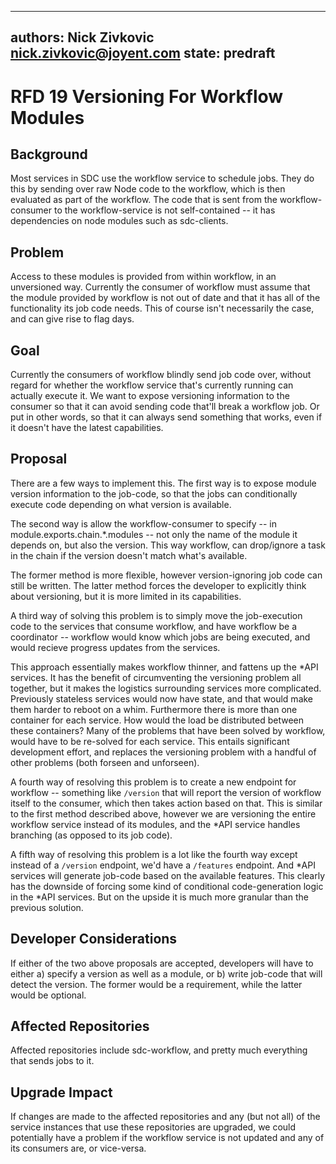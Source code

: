 ----
authors: Nick Zivkovic <nick.zivkovic@joyent.com>
state: predraft
----

<!--
    This Source Code Form is subject to the terms of the Mozilla Public
    License, v. 2.0. If a copy of the MPL was not distributed with this
    file, You can obtain one at http://mozilla.org/MPL/2.0/.
-->

<!--
    Copyright 2015 <contributor>
-->

# RFD 19 Versioning For Workflow Modules


## Background

Most services in SDC use the workflow service to schedule jobs. They do this by
sending over raw Node code to the workflow, which is then evaluated as part of
the workflow. The code that is sent from the workflow-consumer to the
workflow-service is not self-contained -- it has dependencies on node modules
such as sdc-clients.

## Problem

Access to these modules is provided from within workflow, in an unversioned
way. Currently the consumer of workflow must assume that the module provided by
workflow is not out of date and that it has all of the functionality its job
code needs. This of course isn't necessarily the case, and can give rise to
flag days.

## Goal

Currently the consumers of workflow blindly send job code over, without regard
for whether the workflow service that's currently running can actually execute
it. We want to expose versioning information to the consumer so that it can
avoid sending code that'll break a workflow job. Or put in other words, so that
it can always send something that works, even if it doesn't have the latest
capabilities.

## Proposal

There are a few ways to implement this. The first way is to expose module
version information to the job-code, so that the jobs can conditionally execute
code depending on what version is available.

The second way is allow the workflow-consumer to specify -- in
module.exports.chain.\*.modules -- not only the name of the module it depends
on, but also the version. This way workflow, can drop/ignore a task in the
chain if the version doesn't match what's available.

The former method is more flexible, however version-ignoring job code can still
be written. The latter method forces the developer to explicitly think about
versioning, but it is more limited in its capabilities.

A third way of solving this problem is to simply move the job-execution code to
the services that consume workflow, and have workflow be a coordinator --
workflow would know which jobs are being executed, and would recieve progress
updates from the services.

This approach essentially makes workflow thinner, and fattens up the \*API
services. It has the benefit of circumventing the versioning problem all
together, but it makes the logistics surrounding services more complicated.
Previously stateless services would now have state, and that would make them
harder to reboot on a whim. Furthermore there is more than one container for
each service. How would the load be distributed between these containers? Many
of the problems that have been solved by workflow, would have to be re-solved
for each service. This entails significant development effort, and replaces the
versioning problem with a handful of other problems (both forseen and
unforseen).

A fourth way of resolving this problem is to create a new endpoint for workflow
-- something like `/version` that will report the version of workflow itself to
the consumer, which then takes action based on that. This is similar to the
first method described above, however we are versioning the entire workflow
service instead of its modules, and the \*API service handles branching (as
opposed to its job code).

A fifth way of resolving this problem is a lot like the fourth way except
instead of a `/version` endpoint, we'd have a `/features` endpoint. And \*API
services will generate job-code based on the available features. This clearly
has the downside of forcing some kind of conditional code-generation logic in
the \*API services. But on the upside it is much more granular than the
previous solution.

## Developer Considerations

If either of the two above proposals are accepted, developers will have to
either a) specify a version as well as a module, or b) write job-code that will
detect the version. The former would be a requirement, while the latter would
be optional.

## Affected Repositories

Affected repositories include sdc-workflow, and pretty much everything that
sends jobs to it.

## Upgrade Impact

If changes are made to the affected repositories and any (but not all) of the
service instances that use these repositories are upgraded, we could
potentially have a problem if the workflow service is not updated and any of
its consumers are, or vice-versa.
